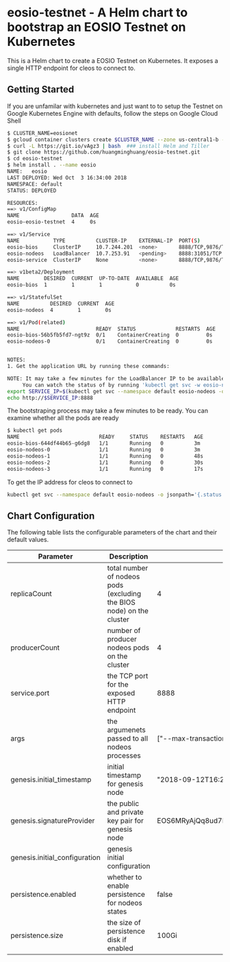 # eosio-testnet - A Helm chart to bootstrap an EOSIO Testnet on Kubernetes

This is a Helm chart to create a EOSIO Testnet on Kubernetes.  It exposes a single HTTP endpoint for cleos to connect to. 


## Getting Started
If you are unfamilar with kubernetes and just want to to setup the Testnet on Google Kubernetes Engine with defaults, follow the steps on Google Cloud Shell 

```bash
$ CLUSTER_NAME=eosionet
$ gcloud container clusters create $CLUSTER_NAME --zone us-central1-b --num-nodes=4 --enable-autoupgrade
$ curl -L https://git.io/vAgz3 | bash  ### install Helm and Tiller
$ git clone https://github.com/huangminghuang/eosio-testnet.git
$ cd eosio-testnet
$ helm install . --name eosio
NAME:   eosio
LAST DEPLOYED: Wed Oct  3 16:34:00 2018
NAMESPACE: default
STATUS: DEPLOYED

RESOURCES:
==> v1/ConfigMap
NAME                 DATA  AGE
eosio-eosio-testnet  4     0s

==> v1/Service
NAME           TYPE          CLUSTER-IP    EXTERNAL-IP  PORT(S)            AGE
eosio-bios     ClusterIP     10.7.244.201  <none>       8888/TCP,9876/TCP  0s
eosio-nodeos   LoadBalancer  10.7.253.91   <pending>    8888:31051/TCP     0s
eosio-service  ClusterIP     None          <none>       8888/TCP,9876/TCP  0s

==> v1beta2/Deployment
NAME        DESIRED  CURRENT  UP-TO-DATE  AVAILABLE  AGE
eosio-bios  1        1        1           0          0s

==> v1/StatefulSet
NAME          DESIRED  CURRENT  AGE
eosio-nodeos  4        1        0s

==> v1/Pod(related)
NAME                         READY  STATUS             RESTARTS  AGE
eosio-bios-56b5fb5fd7-ngt9z  0/1    ContainerCreating  0         0s
eosio-nodeos-0               0/1    ContainerCreating  0         0s


NOTES:
1. Get the application URL by running these commands:

NOTE: It may take a few minutes for the LoadBalancer IP to be available.
     You can watch the status of by running 'kubectl get svc -w eosio-nodeos'
export SERVICE_IP=$(kubectl get svc --namespace default eosio-nodeos -o jsonpath='{.status.loadBalancer.ingress[0].ip}')
echo http://$SERVICE_IP:8888
```

The bootstraping process may take a few minutes to be ready. You can examine whether all the pods are ready
```bash
$ kubectl get pods
NAME                          READY     STATUS    RESTARTS   AGE
eosio-bios-644df44b65-g6dg8   1/1       Running   0          3m
eosio-nodeos-0                1/1       Running   0          3m
eosio-nodeos-1                1/1       Running   0          48s
eosio-nodeos-2                1/1       Running   0          30s
eosio-nodeos-3                1/1       Running   0          17s
```

To get the IP address for cleos to connect to
```bash
kubectl get svc --namespace default eosio-nodeos -o jsonpath='{.status.loadBalancer.ingress[0].ip}'
```

## Chart Configuration

The following table lists the configurable parameters of the chart and their default values.

Parameter | Description | Default
--------- | ----------- | -------
replicaCount | total number of nodeos pods (excluding the BIOS node) on the cluster  | 4
producerCount | number of producer nodeos pods on the cluster  | 4
service.port | the TCP port for the exposed HTTP endpoint | 8888
args | the argumenets passed to all nodeos processes | ["--max-transaction-time", "30", "--abi-serializer-max-time-ms", "15000"]
genesis.initial_timestamp | initial timestamp for genesis node | "2018-09-12T16:21:19.132"
genesis.signatureProvider |  the public and private key pair for genesis node | EOS6MRyAjQq8ud7hVNYcfnVPJqcVpscN5So8BhtHuGYqET5GDW5CV=KEY:5KQwrPbwdL6PhXujxW37FSSQZ1JiwsST4cqQzDeyXtP79zkvFD3
genesis.initial_configuration | genesis initial configuration | 
persistence.enabled | whether to enable persistence for nodeos states | false
persistence.size | the size of persistence disk if enabled | 100Gi
